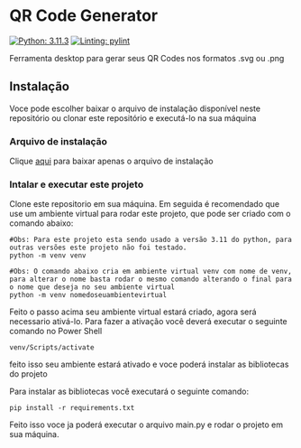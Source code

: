 # QR Code Generator

[![Python: 3.11.3](https://img.shields.io/badge/python-3.11-blue)](https://www.python.org/downloads/release/python-3110/)
[![Linting: pylint](https://img.shields.io/badge/linting-pylint-yellowgreen)](https://github.com/pylint-dev/pylint)

Ferramenta desktop para gerar seus QR Codes nos formatos .svg ou .png

## Instalação

Voce pode escolher baixar o arquivo de instalação disponível neste repositório ou clonar este repositório e executá-lo na sua máquina

### Arquivo de instalação

Clique [aqui]() para baixar apenas o arquivo de instalação

### Intalar e executar este projeto
Clone este repositorio em sua máquina.
Em seguida é recomendado que use um ambiente virtual para rodar este projeto, que pode ser criado com o comando abaixo:
```
#Obs: Para este projeto esta sendo usado a versão 3.11 do python, para outras versões este projeto não foi testado.
python -m venv venv

#Obs: O comando abaixo cria em ambiente virtual venv com nome de venv, para alterar o nome basta rodar o mesmo comando alterando o final para o nome que deseja no seu ambiente virtual
python -m venv nomedoseuambientevirtual
```

Feito o passo acima seu ambiente virtual estará criado, agora será necessario ativá-lo.
Para fazer a ativação você deverá executar o seguinte comando no Power Shell
```
venv/Scripts/activate
```
feito isso seu ambiente estará ativado e voce poderá instalar as bibliotecas do projeto

Para instalar as bibliotecas você executará o seguinte comando:
```
pip install -r requirements.txt 
```
Feito isso voce ja poderá executar o arquivo main.py e rodar o projeto em sua máquina.


